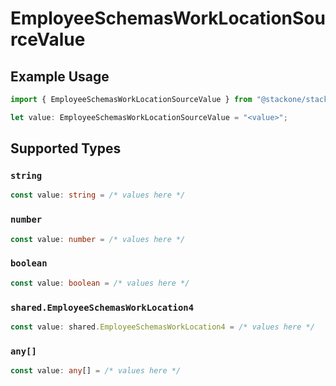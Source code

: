 # EmployeeSchemasWorkLocationSourceValue

## Example Usage

```typescript
import { EmployeeSchemasWorkLocationSourceValue } from "@stackone/stackone-client-ts/sdk/models/shared";

let value: EmployeeSchemasWorkLocationSourceValue = "<value>";
```

## Supported Types

### `string`

```typescript
const value: string = /* values here */
```

### `number`

```typescript
const value: number = /* values here */
```

### `boolean`

```typescript
const value: boolean = /* values here */
```

### `shared.EmployeeSchemasWorkLocation4`

```typescript
const value: shared.EmployeeSchemasWorkLocation4 = /* values here */
```

### `any[]`

```typescript
const value: any[] = /* values here */
```

